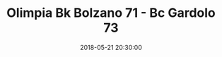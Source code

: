 ---
title: Olimpia Bk Bolzano 71 - Bc Gardolo 73
date: 2018-05-21 20:30:00
squadra-a: Bc Gardolo
punteggio-a: 73
squadra-b: Olimpia Bk Bolzano
punteggio-b: 71
partite/squadra: promozione-17-18
luogo: Pal. Scuola Media ¿E. Fermi¿
categoria: promozione
---